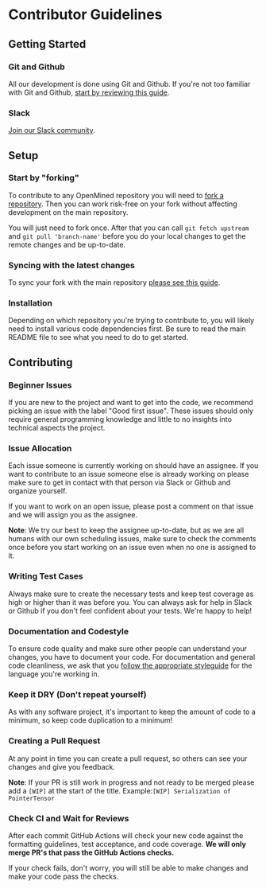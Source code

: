 # Contributor Guidelines

## Getting Started

### Git and Github

All our development is done using Git and Github. If you're not too familiar with Git and Github, [start by reviewing this guide](https://guides.github.com/activities/hello-world).

### Slack

[Join our Slack community](http://slack.openmined.org).

## Setup

### Start by "forking"

To contribute to any OpenMined repository you will need to [fork a repository](https://guides.github.com/activities/forking/). Then you can work risk-free on your fork without affecting development on the main repository.

You will just need to fork once. After that you can call `git fetch upstream` and `git pull 'branch-name'` before you do your local changes to get the remote changes and be up-to-date.

### Syncing with the latest changes

To sync your fork with the main repository [please see this guide](https://help.github.com/articles/syncing-a-fork/).

### Installation

Depending on which repository you're trying to contribute to, you will likely need to install various code dependencies first. Be sure to read the main README file to see what you need to do to get started.

## Contributing

### Beginner Issues

If you are new to the project and want to get into the code, we recommend picking an issue with the label "Good first issue". These issues should only require general programming knowledge and little to no insights into technical aspects the project.

### Issue Allocation

Each issue someone is currently working on should have an assignee. If you want to contribute to an issue someone else is already working on please make sure to get in contact with that person via Slack or Github and organize yourself.

If you want to work on an open issue, please post a comment on that issue and we will assign you as the assignee.

**Note**: We try our best to keep the assignee up-to-date, but as we are all humans with our own scheduling issues, make sure to check the comments once before you start working on an issue even when no one is assigned to it.

### Writing Test Cases

Always make sure to create the necessary tests and keep test coverage as high or higher than it was before you. You can always ask for help in Slack or Github if you don't feel confident about your tests. We're happy to help!

### Documentation and Codestyle

To ensure code quality and make sure other people can understand your changes, you have to document your code. For documentation and general code cleanliness, we ask that you [follow the appropriate styleguide](https://github.com/OpenMined/.github/blob/master/STYLEGUIDE.md) for the language you're working in.

### Keep it DRY (Don't repeat yourself)

As with any software project, it's important to keep the amount of code to a minimum, so keep code duplication to a minimum!

### Creating a Pull Request

At any point in time you can create a pull request, so others can see your changes and give you feedback.

**Note**: If your PR is still work in progress and not ready to be merged please add a `[WIP]` at the start of the title.
Example:`[WIP] Serialization of PointerTensor`

### Check CI and Wait for Reviews

After each commit GitHub Actions will check your new code against the formatting guidelines, test acceptance, and code coverage. **We will only merge PR's that pass the GitHub Actions checks.**

If your check fails, don't worry, you will still be able to make changes and make your code pass the checks.
